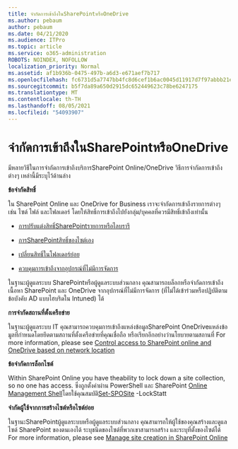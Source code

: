 ```yaml
---
title: จํากัดการเข้าถึงในSharePointหรือOneDrive
ms.author: pebaum
author: pebaum
ms.date: 04/21/2020
ms.audience: ITPro
ms.topic: article
ms.service: o365-administration
ROBOTS: NOINDEX, NOFOLLOW
localization_priority: Normal
ms.assetid: af1b936b-0475-497b-a6d3-e671aef7b717
ms.openlocfilehash: fc6731d5a7747bb4fc8d6cef1b6ac0045d11917d7f97abbb21eea9613b1b1aa2
ms.sourcegitcommit: b5f7da89a650d2915dc652449623c78be6247175
ms.translationtype: MT
ms.contentlocale: th-TH
ms.lasthandoff: 08/05/2021
ms.locfileid: "54093907"
---
```

# <a name="restrict-access-in-sharepoint-or-onedrive"></a>จํากัดการเข้าถึงในSharePointหรือOneDrive

มีหลายวิธีในการจํากัดการเข้าถึงบริการSharePoint Online/OneDrive วิธีการจํากัดการเข้าถึงต่างๆ เหล่านี้มีระบุไว้ด้านล่าง 

**ข้อจํากัดสิทธิ์**

ใน SharePoint Online และ OneDrive for Business เราจะจํากัดการเข้าถึงรายการต่างๆ เช่น ไซต์ ไฟล์ และโฟลเดอร์ โดยให้สิทธิ์การเข้าถึงไปยังกลุ่ม/บุคคลที่ควรมีสิทธิ์เข้าถึงเท่านั้น

- [การปรับแต่งสิทธิ์SharePointรายการหรือไลบรารี](https://support.office.com/article/Customize-permissions-for-a-SharePoint-list-or-library-02d770f3-59eb-4910-a608-5f84cc297782)

- [การSharePointสิทธิ์ของไซต์เอง](https://docs.microsoft.com/sharepoint/customize-sharepoint-site-permissions)

- [เปลี่ยนสิทธิ์ในโฟลเดอร์ย่อย](https://support.office.com/article/Change-the-permissions-on-a-subfolder-5427BD7C-F20A-4F75-8CF2-5359DD45A1A6)

- [ควบคุมการเข้าถึงจากอุปกรณ์ที่ไม่มีการจัดการ](https://docs.microsoft.com/sharepoint/control-access-from-unmanaged-devices)

ในฐานะผู้ดูแลระบบ SharePointหรือผู้ดูแลระบบส่วนกลาง คุณสามารถบล็อกหรือจํากัดการเข้าถึงเนื้อหา SharePoint และ OneDrive จากอุปกรณ์ที่ไม่มีการจัดการ (ที่ไม่ได้เข้าร่วมหรือปฏิบัติตามข้อบังคับ AD แบบไฮบริดใน Intuned) ได้

**การจํากัดสถานที่ตั้งเครือข่าย**

ในฐานะผู้ดูแลระบบ IT คุณสามารถควบคุมการเข้าถึงแหล่งข้อมูลSharePoint OneDriveแหล่งข้อมูลที่กําหนดโดยยึดตามสถานที่ตั้งเครือข่ายที่คุณเชื่อถือ หรือเรียกอีกอย่างว่านโยบายตามสถานที่ For more information, please see [Control access to SharePoint online and OneDrive based on network location](https://docs.microsoft.com/sharepoint/control-access-based-on-network-location)

**ข้อจํากัดการล็อกไซต์** 

Within SharePoint Online you have theability to lock down a site collection, so no one has access. ซึ่งถูกตั้งค่าผ่าน PowerShell และ SharePoint [Online Management Shell](https://docs.microsoft.com/powershell/sharepoint/sharepoint-online/connect-sharepoint-online?view=sharepoint-ps)โดยใช้คุณสมบัติ[Set-SPOSite](https://docs.microsoft.com/powershell/module/sharepoint-online/set-sposite?view=sharepoint-ps) -LockStatt

**จํากัดผู้ใช้จากการสร้างไซต์หรือไซต์ย่อย**

ในฐานะSharePointผู้ดูแลระบบหรือผู้ดูแลระบบส่วนกลาง คุณสามารถให้ผู้ใช้ของคุณสร้างและดูแลไซต์ SharePoint ของตนเองได้ ระบุชนิดของไซต์ที่พวกเขาสามารถสร้าง และระบุที่ตั้งของไซต์ได้ For more information, please see [Manage site creation in SharePoint Online](https://docs.microsoft.com/sharepoint/manage-site-creation)

